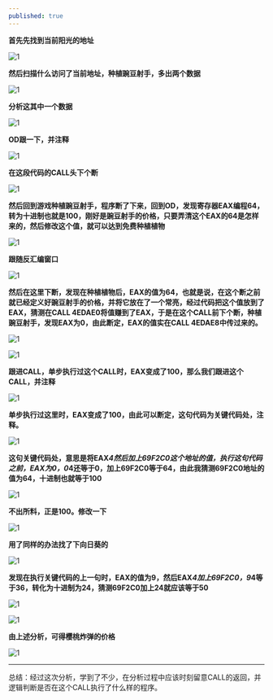 ```yaml
---
published: true
---
```


**首先先找到当前阳光的地址**

![1](https://camo.githubusercontent.com/d2c18f8ecf804e6b41e0ce342cde726f521d6006/687474703a2f2f6d2e717069632e636e2f7073623f2f563134566473304232584d494e532f6e547861594d77555963444f76484e376466305937446b6c4e49505949314d2a5a76556c5a424a37793959212f622f64444942414141414141414126626f3d424150524141414141414144422a51212672663d7669657765725f34)

**然后扫描什么访问了当前地址，种植豌豆射手，多出两个数据**

![1](https://camo.githubusercontent.com/0a09a33f9d9528a0a7a4c21c15720979581d63cd/687474703a2f2f6d2e717069632e636e2f7073623f2f563134566473304232584d494e532f7a523378355668734e76656c38536b4c636e34326163534c544344416238484f44724236384155326c4338212f622f64416742414141414141414126626f3d59774c434141414141414144463545212672663d7669657765725f34)

**分析这其中一个数据**

![1](https://camo.githubusercontent.com/1a59d88e8c73bac2308e005f385f79adfb82dc91/687474703a2f2f6d2e717069632e636e2f7073623f2f563134566473304232584d494e532f4c77416f485a726a62413330307467584a43566d4565455831792e5753496155466550324f4753355a7177212f622f64444142414141414141414126626f3d4b674c52415141414141414446386f212672663d7669657765725f34)

**OD跟一下，并注释**

![1](https://camo.githubusercontent.com/c8faa06284cb7a02cfdbe17979033fcf5b02fd75/687474703a2f2f6d2e717069632e636e2f7073623f2f563134566473304232584d494e532f3375565250727156543639414e6770424c4741747376324131436c484a723347427a7463554e5737385230212f622f64494d41414141414141414126626f3d76514b414141414141414144467730212672663d7669657765725f34)

**在这段代码的CALL头下个断**

![1](https://camo.githubusercontent.com/cb0de8db642b9fc0e5219a1a1fec540683895dbc/687474703a2f2f6d2e717069632e636e2f7073623f2f563134566473304232584d494e532f576f4932497a456f7a794b62325658523548467174694874586149585930745a4f3256457a50625143596f212f622f64444542414141414141414126626f3d30774a6d4141414141414144463455212672663d7669657765725f34)

**然后回到游戏种植豌豆射手，程序断了下来，回到OD，发现寄存器EAX编程64，转为十进制也就是100，刚好是豌豆射手的价格，只要弄清这个EAX的64是怎样来的，然后修改这个值，就可以达到免费种植植物**

![1](https://camo.githubusercontent.com/c763fb7784ec074e9fc43dafb201d366dbb32fa3/687474703a2f2f6d2e717069632e636e2f7073623f2f563134566473304232584d494e532f7531713755694a5378444a706f7672354642477062484275552e357056456c523578464b7249622a393355212f622f64433042414141414141414126626f3d565147614141414141414144462a77212672663d7669657765725f34)

**跟随反汇编窗口**

![1](https://camo.githubusercontent.com/82c816abe930ed3edf8f4d9c314732e84fcd0a47/687474703a2f2f6d2e717069632e636e2f7073623f2f563134566473304232584d494e532f742e32722a78752a4843544d524e6e33753448564462557633707330706557565274376b7058786a353267212f622f64444142414141414141414126626f3d7567516e415141414141414446366f212672663d7669657765725f34)

**然后在这里下断，发现在种植植物后，EAX的值为64，也就是说，在这个断之前就已经定义好豌豆射手的价格，并将它放在了一个常亮，经过代码把这个值放到了EAX，猜测在CALL 4EDAE0将值赚到了EAX，于是在这个CALL前下个断，种植豌豆射手，发现EAX为0，由此断定，EAX的值实在CALL 4EDAE8中传过来的。**

![1](https://camo.githubusercontent.com/5277a381bc23e752657252f84d854340c8deb7df/687474703a2f2f6d2e717069632e636e2f7073623f2f563134566473304232584d494e532f426c304d2a49746641597279476c75786931386c4d3475315237356e4738684f7066613353665245517641212f622f64416742414141414141414126626f3d44414b6c414141414141414446356b212672663d7669657765725f34)

![1](https://camo.githubusercontent.com/0b1b1f7964fa3c9b3c7eb29c1c50c53ce867dff8/687474703a2f2f6d2e717069632e636e2f7073623f2f563134566473304232584d494e532f42413430382e56734c4d55654f2a774c3563705a4239516d2a313849306c564f5276506230323766376234212f622f64474542414141414141414126626f3d4541544b4141414141414144462e77212672663d7669657765725f34)

**跟进CALL，单步执行过这个CALL时，EAX变成了100，那么我们跟进这个CALL，并注释**

![1](https://camo.githubusercontent.com/18dd318806c782a44aef9c18371b8461c35977db/687474703a2f2f6d2e717069632e636e2f7073623f2f563134566473304232584d494e532f77436154316f5a6753324839734f4c507333764276556979534a52532a557279446b796576736a6630564d212f622f64444942414141414141414126626f3d71414e724141414141414144462a49212672663d7669657765725f34)

**单步执行过这里时，EAX变成了100，由此可以断定，这句代码为关键代码处，注释。**

![1](https://camo.githubusercontent.com/4e3bab59fa253d1aa1b655f498ae919892917468/687474703a2f2f6d2e717069632e636e2f7073623f2f563134566473304232584d494e532f5472754b79384f6c513176733830742e50337278744f6b524b37626a386a645953614f636d347562413338212f622f64433842414141414141414126626f3d346750544141414141414144467741212672663d7669657765725f34)

**这句关键代码处，意思是将EAX*4然后加上69F2C0这个地址的值，执行这句代码之前，EAX为0，0*4还等于0，加上69F2C0等于64，由此我猜测69F2C0地址的值为64，十进制也就等于100**

![1](https://camo.githubusercontent.com/3b20bd0aff65119c3d60e803a156a7bbecafd4e1/687474703a2f2f6d2e717069632e636e2f7073623f2f563134566473304232584d494e532f6e733071553267627250476931347579582a67645269486436305a7137496e5446496b6f442e784364586f212f622f64466b41414141414141414126626f3d766744484141414141414144463073212672663d7669657765725f34)

**不出所料，正是100。修改一下**

![1](https://camo.githubusercontent.com/1be8102d7a5f1b1ab47d04d1642b0fdfafd07865/687474703a2f2f6d2e717069632e636e2f7073623f2f563134566473304232584d494e532f77423772316c56436d544b6e786e2e6a6169786f5243524f57575a4d63664d67565965486267797675786b212f622f64444942414141414141414126626f3d71675364416741414141414452314d212672663d7669657765725f34)

**用了同样的办法找了下向日葵的**

![1](https://camo.githubusercontent.com/8f9db6f398fff02d95ec9cd4c86272515ef788e8/687474703a2f2f6d2e717069632e636e2f7073623f2f563134566473304232584d494e532f6d6a5a34644c5251586c4a484861757653396b3276616b68386961574d453741564d77492e796766593738212f622f64454d42414141414141414126626f3d3751504c4141414141414144427763212672663d7669657765725f34)

**发现在执行关键代码的上一句时，EAX的值为9，然后EAX*4加上69F2C0，9*4等于36，转化为十进制为24，猜测69F2C0加上24就应该等于50**

![1](https://camo.githubusercontent.com/8065e9329ae15f9d25d27c442e7661465a7ebc48/687474703a2f2f6d2e717069632e636e2f7073623f2f563134566473304232584d494e532f397578725330723159514763416a59617834726b4564315a4d5555645676585953325a49514d594f4a4d6f212f622f64444d42414141414141414126626f3d4e6746634151414141414144463167212672663d7669657765725f34)

![1](https://camo.githubusercontent.com/b20e02dae0ca923b3917640c9fb1a8e600f68b08/687474703a2f2f6d2e717069632e636e2f7073623f2f563134566473304232584d494e532f574d76526e75476b7151764c2e56664f3639754566456f7065424178356e304d4354515948455671484830212f622f64466341414141414141414126626f3d4967464a415141414141414446316b212672663d7669657765725f34)

**由上述分析，可得樱桃炸弹的价格**

![1](https://camo.githubusercontent.com/62f8cf6dac1a927c572b6e728fe05b07b803b317/687474703a2f2f6d2e717069632e636e2f7073623f2f563134566473304232584d494e532f7a564236644956537665724e724742634b44374a6a41566f697a39444465714c775570594f68686c6c6f63212f622f64465941414141414141414126626f3d4c7745354151414141414144467951212672663d7669657765725f34)

---

总结：经过这次分析，学到了不少，在分析过程中应该时刻留意CALL的返回，并逻辑判断是否在这个CALL执行了什么样的程序。


